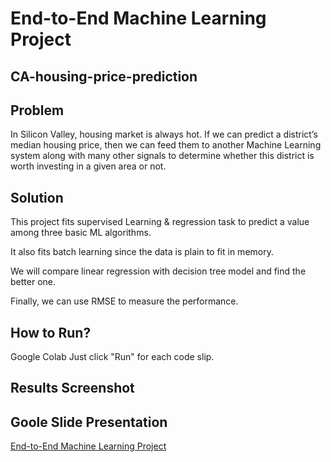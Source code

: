 # End-to-End Machine Learning Project
## CA-housing-price-prediction

## Problem
In Silicon Valley, housing market is always hot. If we can predict a district’s median housing price, then we can feed them to another Machine Learning system along with many other signals to determine whether this district is worth investing in a given area or not.


## Solution

This project fits supervised Learning & regression task to predict a value among three basic ML algorithms.

It also fits batch learning since the data is plain to fit in memory.

We will compare linear regression with decision tree model and find the better one.

Finally, we can use RMSE to measure the performance.

## How to Run?

Google Colab
Just click "Run" for each code slip.

## Results Screenshot

## Goole Slide Presentation
[End-to-End Machine Learning Project]([https://docs.google.com/presentation/d/1IxDKEYZMIFmObrPERAgaAxwmnGNR5qziqgttXQEamWU/edit?usp=sharing](https://docs.google.com/presentation/d/1BpSwp4gEzM4z_vOQf3U66tkiXmjyGuEuH8gOWONNUmQ/edit?usp=sharing))
